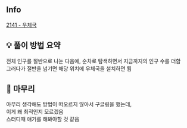 ## Info
[2141 - 우체국](https://www.acmicpc.net/problem/2141)

## 💡 풀이 방법 요약
전체 인구를 절반으로 나눈 다음에, 순차로 탐색하면서 지금까지의 인구 수를 더함  
그러다가 절반을 넘기면 해당 위치에 우체국을 설치하면 됨  

## 🙂 마무리
아무리 생각해도 방법이 떠오르지 않아서 구글링을 했는데,  
이게 왜 최적인지 모르겠음  
스터디때 얘기를 해봐야할 것 같음